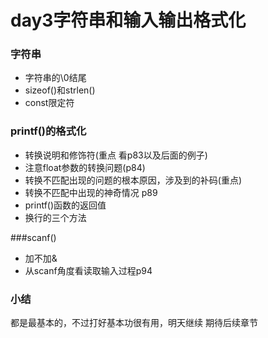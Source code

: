 day3字符串和输入输出格式化
===


### 字符串
* 字符串的\0结尾
* sizeof()和strlen()
* const限定符

### printf()的格式化
* 转换说明和修饰符(重点 看p83以及后面的例子)
* 注意float参数的转换问题(p84)
* 转换不匹配出现的问题的根本原因，涉及到的补码(重点)
* 转换不匹配中出现的神奇情况 p89
* printf()函数的返回值
* 换行的三个方法

###scanf()
* 加不加&
* 从scanf角度看读取输入过程p94


### 小结
都是最基本的，不过打好基本功很有用，明天继续 期待后续章节